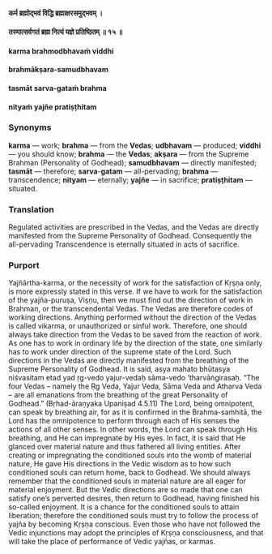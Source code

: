 #### कर्म ब्रह्मोद्भवं विद्धि ब्रह्माक्षरसमुद्भवम् ।
#### तस्मात्सर्वगतं ब्रह्म नित्यं यज्ञे प्रतिष्ठितम् ॥ १५ ॥

#### karma brahmodbhavaṁ viddhi
#### brahmākṣara-samudbhavam
#### tasmāt sarva-gataṁ brahma
#### nityaṁ yajñe pratiṣṭhitam

### Synonyms

**karma** — work; **brahma** — from the **Vedas**; **udbhavam** — produced; **viddhi** — you should know; **brahma** — the **Vedas**; **akṣara** — from the Supreme Brahman (Personality of Godhead); **samudbhavam** — directly manifested; **tasmāt** — therefore; **sarva**-**gatam** — all-pervading; **brahma** — transcendence; **nityam** — eternally; **yajñe** — in sacrifice; **pratiṣṭhitam** — situated.

### Translation

Regulated activities are prescribed in the Vedas, and the Vedas are directly manifested from the Supreme Personality of Godhead. Consequently the all-pervading Transcendence is eternally situated in acts of sacrifice.

### Purport

Yajñārtha-karma, or the necessity of work for the satisfaction of Kṛṣṇa only, is more expressly stated in this verse. If we have to work for the satisfaction of the yajña-puruṣa, Viṣṇu, then we must find out the direction of work in Brahman, or the transcendental Vedas. The Vedas are therefore codes of working directions. Anything performed without the direction of the Vedas is called vikarma, or unauthorized or sinful work. Therefore, one should always take direction from the Vedas to be saved from the reaction of work. As one has to work in ordinary life by the direction of the state, one similarly has to work under direction of the supreme state of the Lord. Such directions in the Vedas are directly manifested from the breathing of the Supreme Personality of Godhead. It is said, asya mahato bhūtasya niśvasitam etad yad ṛg-vedo yajur-vedaḥ sāma-vedo ’tharvāṅgirasaḥ. “The four Vedas – namely the Ṛg Veda, Yajur Veda, Sāma Veda and Atharva Veda – are all emanations from the breathing of the great Personality of Godhead.” (Bṛhad-āraṇyaka Upaniṣad 4.5.11) The Lord, being omnipotent, can speak by breathing air, for as it is confirmed in the Brahma-saṁhitā, the Lord has the omnipotence to perform through each of His senses the actions of all other senses. In other words, the Lord can speak through His breathing, and He can impregnate by His eyes. In fact, it is said that He glanced over material nature and thus fathered all living entities. After creating or impregnating the conditioned souls into the womb of material nature, He gave His directions in the Vedic wisdom as to how such conditioned souls can return home, back to Godhead. We should always remember that the conditioned souls in material nature are all eager for material enjoyment. But the Vedic directions are so made that one can satisfy one’s perverted desires, then return to Godhead, having finished his so-called enjoyment. It is a chance for the conditioned souls to attain liberation; therefore the conditioned souls must try to follow the process of yajña by becoming Kṛṣṇa conscious. Even those who have not followed the Vedic injunctions may adopt the principles of Kṛṣṇa consciousness, and that will take the place of performance of Vedic yajñas, or karmas.